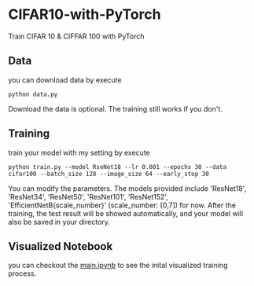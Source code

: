 # CIFAR10-with-PyTorch
Train CIFAR 10 & CIFFAR 100 with PyTorch

## Data
you can download data by execute
```
python data.py
```
Download the data is optional. The training still works if you don't.

## Training
train your model with my setting by execute
```
python train.py --model RseNet18 --lr 0.001 --epochs 30 --data cifar100 --batch_size 128 --image_size 64 --early_stop 30 
```
You can modify the parameters. The models provided include 'ResNet18', 'ResNet34', 'ResNet50', 'ResNet101', 'ResNet152', 'EfficientNetB{scale_number}' (scale_number: [0,7]) for now. After the training, the test result will be showed automatically, and your model will also be saved in your directory.

## Visualized Notebook
you can checkout the [main.ipynb](https://github.com/HaohanTsao/CIFAR10-with-PyTorch/blob/main/main.ipynb) to see the inital visualized training process.

